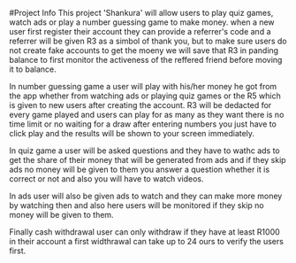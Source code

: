 #Project Info
This project 'Shankura' will allow users to play quiz games, watch ads or play a number guessing game to make money.
when a new user first register their account they can provide a referrer's code and a referrer will be given R3 as a simbol of thank you, but to make sure users do not create fake accounts to get the moeny we will save that R3 in panding balance to first monitor the activeness of the reffered friend before moving it to balance.

In number guessing game a user will play with his/her money he got from the app whether from watching ads or playing quiz games or the R5 which is given to new users after creating the account. R3 will be dedacted for every game played and users can play for as many as they want there is no time limit or no waiting for a draw after entering numbers you just have to click play and the results will be shown to your screen immediately.

In quiz game a user will be asked questions and they have to wathc ads to get the share of their money that will be generated from ads and if they skip ads no money will be given to them you answer a question whether it is correct or not and also you will have to watch videos.

In ads user will also be given ads to watch and they can make more money by watching then and also here users will be monitored if they skip no money will be given to them.

Finally cash withdrawal user can only withdraw if they have at least R1000 in their account a first widthrawal can take up to 24 ours to verify the users first.